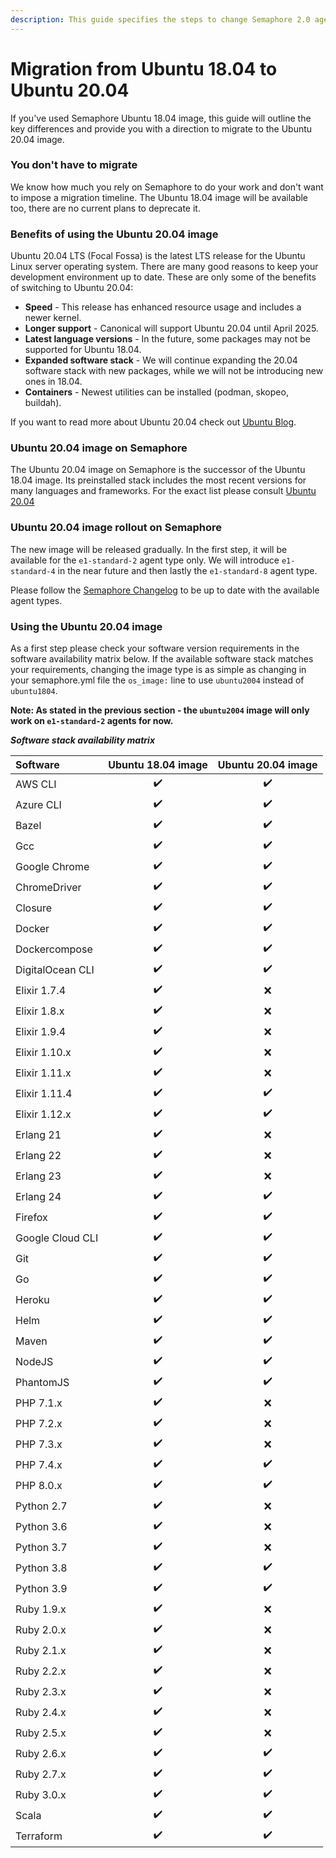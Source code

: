 ```yaml
---
description: This guide specifies the steps to change Semaphore 2.0 agent OS from Ubuntu 18.04 to Ubuntu 20.04
---
```


# Migration from Ubuntu 18.04 to Ubuntu 20.04 

If you've used Semaphore Ubuntu 18.04 image, this guide will outline the
key differences and provide you with a direction to migrate to the Ubuntu 20.04 image.

### You don't have to migrate

We know how much you rely on Semaphore to do your work and don't want to impose
a migration timeline. The Ubuntu 18.04 image will be available too, there are no current plans to deprecate it.

### Benefits of using the Ubuntu 20.04 image

Ubuntu 20.04 LTS (Focal Fossa) is the latest LTS release for the Ubuntu Linux
server operating system. There are many good reasons to keep your development environment up to date. These are only some of the benefits of switching to Ubuntu 20.04:
- **Speed** - This release has enhanced resource usage and includes a newer kernel.
- **Longer support** - Canonical will support Ubuntu 20.04 until April 2025.
- **Latest language versions** - In the future, some packages may not be supported for Ubuntu 18.04.
- **Expanded software stack** - We will continue expanding the 20.04 software stack with new packages, while we will not be introducing new ones in 18.04.
- **Containers** - Newest utilities can be installed (podman, skopeo, buildah).

If you want to read more about Ubuntu 20.04 check out [Ubuntu Blog](https://ubuntu.com/blog/ubuntu-server-20-04).

### Ubuntu 20.04 image on Semaphore

The Ubuntu 20.04 image on Semaphore is the successor of the Ubuntu 18.04 image.
Its preinstalled stack includes the most recent versions for many languages and frameworks. 
For the exact list please consult [Ubuntu 20.04](ubuntu-20.04-image.md)

### Ubuntu 20.04 image rollout on Semaphore

The new image will be released gradually. In the first step, it will be available for the `e1-standard-2` agent type only. We will introduce `e1-standard-4` in the near future and then lastly the `e1-standard-8` agent type. 

Please follow the [Semaphore Changelog](https://docs.semaphoreci.com/reference/semaphore-changelog/) to be up to date with the available agent types.

### Using the Ubuntu 20.04 image

As a first step please check your software version requirements in the software availability matrix below.
If the available software stack matches your requirements, changing the image type is as simple
as changing in your semaphore.yml file the `os_image:` line to use `ubuntu2004` instead of `ubuntu1804`.

**Note: As stated in the previous section - the `ubuntu2004` image will only work on `e1-standard-2` agents for now.**

***Software stack availability matrix***

| Software | Ubuntu 18.04 image | Ubuntu 20.04 image |
| :--- | :---: | :---: |
| AWS CLI | :heavy_check_mark: | :heavy_check_mark: |
| Azure CLI | :heavy_check_mark: | :heavy_check_mark: |
| Bazel | :heavy_check_mark: | :heavy_check_mark: |
| Gcc | :heavy_check_mark: | :heavy_check_mark: |
| Google Chrome | :heavy_check_mark: | :heavy_check_mark: | 
| ChromeDriver | :heavy_check_mark: | :heavy_check_mark: |
| Closure | :heavy_check_mark: | :heavy_check_mark: |
| Docker | :heavy_check_mark: | :heavy_check_mark: |
| Dockercompose | :heavy_check_mark: | :heavy_check_mark: | 
| DigitalOcean CLI | :heavy_check_mark:  | :heavy_check_mark: |
| Elixir 1.7.4 | :heavy_check_mark: | :x: |
| Elixir 1.8.x | :heavy_check_mark: | :x: |
| Elixir 1.9.4 | :heavy_check_mark: | :x: |
| Elixir 1.10.x | :heavy_check_mark: | :x: |
| Elixir 1.11.x | :heavy_check_mark: | :x: |
| Elixir 1.11.4 | :heavy_check_mark: | :heavy_check_mark: |
| Elixir 1.12.x | :heavy_check_mark: | :heavy_check_mark: |
| Erlang 21 | :heavy_check_mark: | :x: |
| Erlang 22 | :heavy_check_mark: | :x: |
| Erlang 23 | :heavy_check_mark: | :x: |
| Erlang 24 | :heavy_check_mark: | :heavy_check_mark: |
| Firefox | :heavy_check_mark: | :heavy_check_mark: |
| Google Cloud CLI | :heavy_check_mark: | :heavy_check_mark: |
| Git | :heavy_check_mark: | :heavy_check_mark: |
| Go | :heavy_check_mark: | :heavy_check_mark: |
| Heroku | :heavy_check_mark: | :heavy_check_mark: |
| Helm | :heavy_check_mark: | :heavy_check_mark: | 
| Maven | :heavy_check_mark: | :heavy_check_mark: | 
| NodeJS | :heavy_check_mark: | :heavy_check_mark: |
| PhantomJS| :heavy_check_mark: | :heavy_check_mark: |
| PHP 7.1.x | :heavy_check_mark: | :x: |
| PHP 7.2.x | :heavy_check_mark: | :x: |
| PHP 7.3.x | :heavy_check_mark: | :x: |
| PHP 7.4.x | :heavy_check_mark: | :heavy_check_mark: |
| PHP 8.0.x | :heavy_check_mark: | :heavy_check_mark: |
| Python 2.7| :heavy_check_mark: | :x: | 
| Python 3.6| :heavy_check_mark: | :x: | 
| Python 3.7| :heavy_check_mark: | :x: | 
| Python 3.8| :heavy_check_mark: | :heavy_check_mark: | 
| Python 3.9| :heavy_check_mark: | :heavy_check_mark: | 
| Ruby 1.9.x | :heavy_check_mark: | :x: |
| Ruby 2.0.x | :heavy_check_mark: | :x: |
| Ruby 2.1.x | :heavy_check_mark: | :x: |
| Ruby 2.2.x | :heavy_check_mark: | :x: |
| Ruby 2.3.x | :heavy_check_mark: | :x: |
| Ruby 2.4.x | :heavy_check_mark: | :x: |
| Ruby 2.5.x | :heavy_check_mark: | :x: |
| Ruby 2.6.x | :heavy_check_mark: | :heavy_check_mark: |
| Ruby 2.7.x | :heavy_check_mark: | :heavy_check_mark: |
| Ruby 3.0.x | :heavy_check_mark: | :heavy_check_mark: |
| Scala  | :heavy_check_mark: | :heavy_check_mark: |
| Terraform | :heavy_check_mark: | :heavy_check_mark: | 
